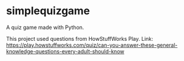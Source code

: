 # simplequizgame
A quiz game made with Python.

This project used questions from HowStuffWorks Play. 
Link: https://play.howstuffworks.com/quiz/can-you-answer-these-general-knowledge-questions-every-adult-should-know
